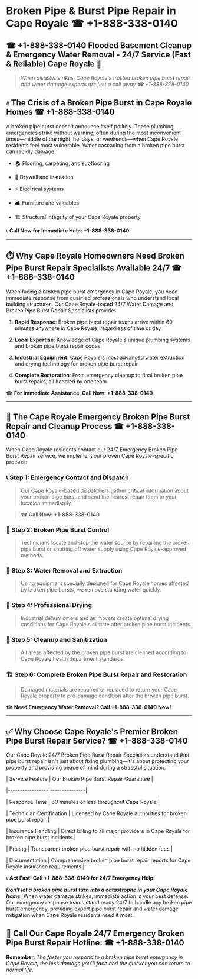 # Broken Pipe & Burst Pipe Repair in Cape Royale ☎ +1-888-338-0140  
## ☎ +1-888-338-0140 Flooded Basement Cleanup & Emergency Water Removal - 24/7 Service (Fast & Reliable) Cape Royale 🚨  

> *When disaster strikes, Cape Royale's trusted broken pipe burst repair and water damage experts are just a call away ☎ +1-888-338-0140*  

## 💧 The Crisis of a Broken Pipe Burst in Cape Royale Homes ☎ +1-888-338-0140  

A broken pipe burst doesn't announce itself politely. These plumbing emergencies strike without warning, often during the most inconvenient times—middle of the night, holidays, or weekends—when Cape Royale residents feel most vulnerable. Water cascading from a broken pipe burst can rapidly damage:  

* 🏠 Flooring, carpeting, and subflooring  
* 🧱 Drywall and insulation  
* ⚡ Electrical systems  
* 🛋️ Furniture and valuables  
* 🏗️ Structural integrity of your Cape Royale property  

📞 **Call Now for Immediate Help: +1-888-338-0140**  

---  

## ⏱️ Why Cape Royale Homeowners Need Broken Pipe Burst Repair Specialists Available 24/7 ☎ +1-888-338-0140  

When facing a broken pipe burst emergency in Cape Royale, you need immediate response from qualified professionals who understand local building structures. Our Cape Royale-based 24/7 Water Damage and Broken Pipe Burst Repair Specialists provide:  

1. **Rapid Response**: Broken pipe burst repair teams arrive within 60 minutes anywhere in Cape Royale, regardless of time or day  
2. **Local Expertise**: Knowledge of Cape Royale's unique plumbing systems and broken pipe burst repair codes  
3. **Industrial Equipment**: Cape Royale's most advanced water extraction and drying technology for broken pipe burst repair  
4. **Complete Restoration**: From emergency cleanup to final broken pipe burst repairs, all handled by one team  

☎ **For Immediate Assistance, Call Now: +1-888-338-0140**  

---  

## 🔧 The Cape Royale Emergency Broken Pipe Burst Repair and Cleanup Process ☎ +1-888-338-0140  

When Cape Royale residents contact our 24/7 Emergency Broken Pipe Burst Repair service, we implement our proven Cape Royale-specific process:  

### 📞 Step 1: Emergency Contact and Dispatch  
> Our Cape Royale-based dispatchers gather critical information about your broken pipe burst and send the nearest repair team to your location immediately.  
> ☎ **Call Now: +1-888-338-0140**  

### 🚿 Step 2: Broken Pipe Burst Control  
> Technicians locate and stop the water source by repairing the broken pipe burst or shutting off water supply using Cape Royale-approved methods.  

### 🌊 Step 3: Water Removal and Extraction  
> Using equipment specially designed for Cape Royale homes affected by broken pipe bursts, we remove standing water quickly.  

### 💨 Step 4: Professional Drying  
> Industrial dehumidifiers and air movers create optimal drying conditions for Cape Royale's climate after broken pipe burst incidents.  

### 🧼 Step 5: Cleanup and Sanitization  
> All areas affected by the broken pipe burst are cleaned according to Cape Royale health department standards.  

### 🏗️ Step 6: Complete Broken Pipe Burst Repair and Restoration  
> Damaged materials are repaired or replaced to return your Cape Royale property to pre-damage condition after the broken pipe burst.  

☎ **Need Emergency Water Removal? Call +1-888-338-0140 Now!**  

---  

## ✅ Why Choose Cape Royale's Premier Broken Pipe Burst Repair Service? ☎ +1-888-338-0140  

Our Cape Royale 24/7 Broken Pipe Burst Repair Specialists understand that pipe burst repair isn't just about fixing plumbing—it's about protecting your property and providing peace of mind during a stressful situation.  

| Service Feature | Our Broken Pipe Burst Repair Guarantee |  
|-----------------|---------------|  
| Response Time | 60 minutes or less throughout Cape Royale |  
| Technician Certification | Licensed by Cape Royale authorities for broken pipe burst repair |  
| Insurance Handling | Direct billing to all major providers in Cape Royale for broken pipe burst incidents |  
| Pricing | Transparent broken pipe burst repair with no hidden fees |  
| Documentation | Comprehensive broken pipe burst repair reports for Cape Royale insurance requirements |  

📞 **Act Fast! Call +1-888-338-0140 for 24/7 Emergency Help!**  

***Don't let a broken pipe burst turn into a catastrophe in your Cape Royale home.*** When water damage strikes, immediate action is your best defense. Our emergency response teams stand ready 24/7 to handle any broken pipe burst emergency, providing expert pipe burst repair and water damage mitigation when Cape Royale residents need it most.  

## 📱 Call Our Cape Royale 24/7 Emergency Broken Pipe Burst Repair Hotline: ☎ +1-888-338-0140  

**Remember**: *The faster you respond to a broken pipe burst emergency in Cape Royale, the less damage you'll face and the quicker you can return to normal life.*
